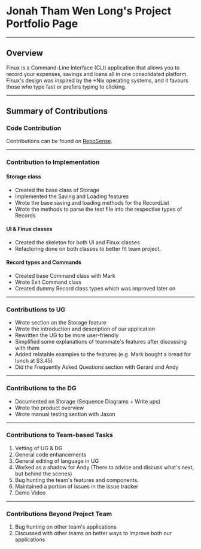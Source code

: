 # Jonah Tham Wen Long's Project Portfolio Page

---

## Overview
Finux is a Command-Line Interface (CLI) application that allows you to record your expenses, savings and loans all 
in one consolidated platform. Finux's design was inspired by the *Nix operating systems, and it favours those
who type fast or prefers typing to clicking.

---

## Summary of Contributions

### Code Contribution

Contributions can be found on [RepoSense](https://nus-cs2113-ay2021s2.github.io/tp-dashboard/?search=&sort=groupTitle&sortWithin=title&since=&timeframe=commit&mergegroup=&groupSelect=groupByRepos&breakdown=false&tabOpen=true&tabType=authorship&tabAuthor=jonahtwl&tabRepo=AY2021S2-CS2113T-W09-1%2Ftp%5Bmaster%5D&authorshipIsMergeGroup=false&authorshipFileTypes=docs~functional-code~test-code).

---

### Contribution to Implementation

#### Storage class
* Created the base class of Storage
* Implemented the Saving and Loading features
* Wrote the base saving and loading methods for the RecordList
* Wrote the methods to parse the text file into the respective types of Records

#### UI & Finux classes
* Created the skeleton for both UI and Finux classes
* Refactoring done on both classes to better fit team project.

#### Record types and Commands
* Created base Command class with Mark
* Wrote Exit Command class
* Created dummy Record class types which was improved later on

---

### Contributions to UG
* Wrote section on the Storage feature
* Wrote the introduction and description of our application
* Rewritten the UG to be more user-friendly
* Simplified some explanations of teammate's features after discussing with them
* Added relatable examples to the features (e.g. Mark bought a bread for lunch at $3.45)
* Did the Frequently Asked Questions section with Gerard and Andy

---

### Contributions to the DG
* Documented on Storage (Sequence Diagrams + Write ups)
* Wrote the product overview
* Wrote manual testing section with Jason

---

### Contributions to Team-based Tasks

1. Vetting of UG & DG
1. General code enhancements
1. General editing of language in UG
1. Worked as a shadow for Andy (There to advice and discuss what's next, but behind the scenes) 
1. Bug hunting the team's features and components.
1. Maintained a portion of issues in the issue tracker
1. Demo Video

---

### Contributions Beyond Project Team

1. Bug hunting on other team's applications
1. Discussed with other teams on better ways to improve both our applications
